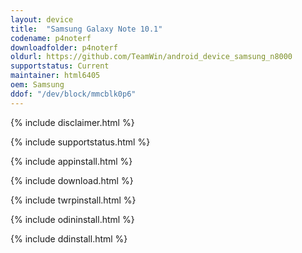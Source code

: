 ```yaml
---
layout: device
title:  "Samsung Galaxy Note 10.1"
codename: p4noterf
downloadfolder: p4noterf
oldurl: https://github.com/TeamWin/android_device_samsung_n8000
supportstatus: Current
maintainer: html6405
oem: Samsung
ddof: "/dev/block/mmcblk0p6"
---
```


{% include disclaimer.html %}

{% include supportstatus.html %}

{% include appinstall.html %}

{% include download.html %}

{% include twrpinstall.html %}

{% include odininstall.html %}

{% include ddinstall.html %}

